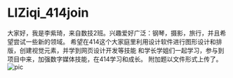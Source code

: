 # LIZiqi_414join
大家好，我是李紫琦，来自数技2班。兴趣爱好广泛：钢琴，摄影，旅行，并且希望尝试一些新的领域。
希望在414这个大家庭里利用设计软件进行图形设计和排版，创建视觉元素，并学到网页设计开发等技能
和学长学姐们一起学习，参与到项目中来，加强数字媒体技能，在414学习和成长。
附加题以文件形式上传了。
![pic](https://github.com/LiZiqi129/LIZiqi_414join/edit/main/微信图片_20230829212333.jpg)
